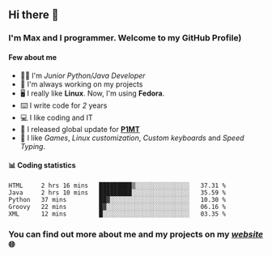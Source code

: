 ## Hi there 👋
### I'm Max and I programmer. Welcome to my GitHub Profile)

#### **Few about me**
- 👨‍💻 I'm _Junior Python/Java Developer_
- 📁 I'm always working on my projects
- 🖥️ I really like **Linux**. Now, I'm using **Fedora**.
- ⌨️ I write code for _2_ years
- 💻 I like coding and IT
- 📃 I released global update for **[P1MT](https://github.com/merive/Press1MTimes)**
- 👾 I like _Games_, _Linux customization_, _Custom keyboards_ and _Speed Typing_.

#### 📊 **Coding statistics**
<!--START_SECTION:waka-->
```text
HTML     2 hrs 16 mins   █████████▒░░░░░░░░░░░░░░░   37.31 % 
Java     2 hrs 10 mins   █████████░░░░░░░░░░░░░░░░   35.59 % 
Python   37 mins         ██▓░░░░░░░░░░░░░░░░░░░░░░   10.30 % 
Groovy   22 mins         █▓░░░░░░░░░░░░░░░░░░░░░░░   06.16 % 
XML      12 mins         █░░░░░░░░░░░░░░░░░░░░░░░░   03.35 % 
```
<!--END_SECTION:waka-->

### **You can find out more about me and my projects on my _[website](https://merive.herokuapp.com/)_ 🌐**
